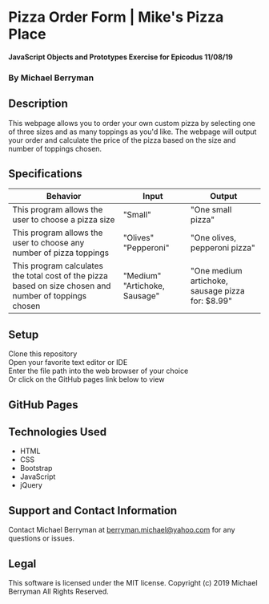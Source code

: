 # Pizza Order Form | Mike's Pizza Place

#### JavaScript Objects and Prototypes Exercise for Epicodus 11/08/19

### By Michael Berryman

## Description
This webpage allows you to order your own custom pizza by selecting one of three sizes and as many toppings as you'd like. The webpage will output your order and calculate the price of the pizza based on the size and number of toppings chosen.

## Specifications
| Behavior |	Input |	Output |
|---|---|---|
| This program allows the user to choose a pizza size | "Small" | "One small pizza" |
| This program allows the user to choose any number of pizza toppings | "Olives" "Pepperoni" | "One olives, pepperoni pizza" |
| This program calculates the total cost of the pizza based on size chosen and number of toppings chosen | "Medium" "Artichoke, Sausage" | "One medium artichoke, sausage pizza for: $8.99" |

## Setup
Clone this repository  
Open your favorite text editor or IDE  
Enter the file path into the web browser of your choice  
Or click on the GitHub pages link below to view

## GitHub Pages

## Technologies Used
* HTML
* CSS
* Bootstrap
* JavaScript
* jQuery

## Support and Contact Information
Contact Michael Berryman at berryman.michael@yahoo.com for any questions or issues.

## Legal
This software is licensed under the MIT license.
Copyright (c) 2019 Michael Berryman All Rights Reserved.
